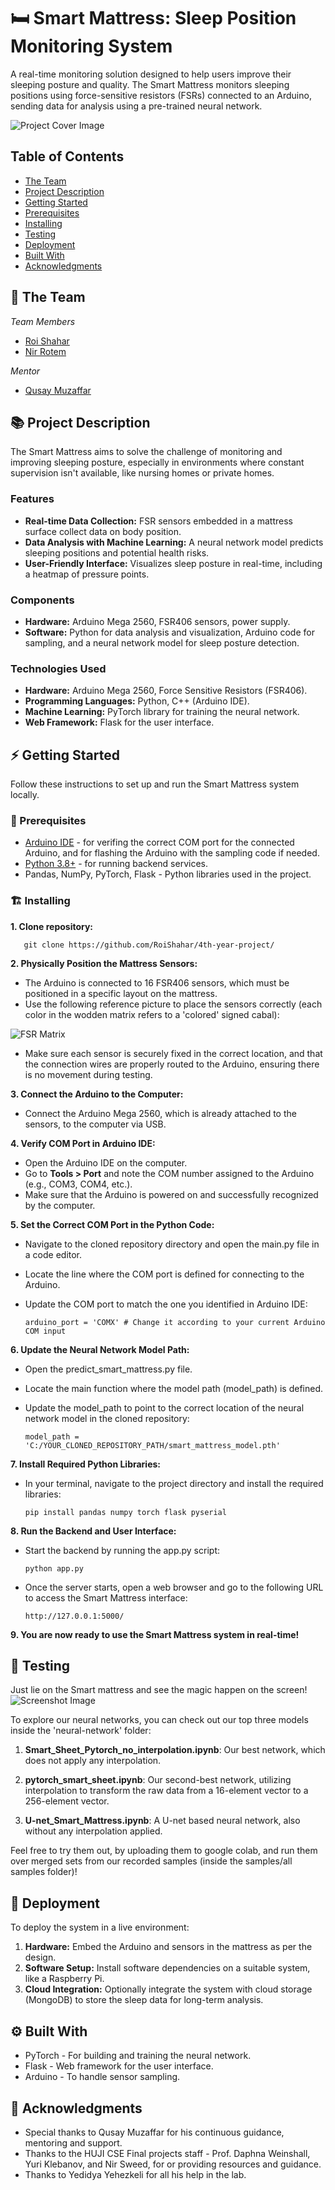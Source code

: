 # 🛏️ Smart Mattress: Sleep Position Monitoring System
A real-time monitoring solution designed to help users improve their sleeping posture and quality. 
The Smart Mattress monitors sleeping positions using force-sensitive resistors (FSRs) connected to 
an Arduino, sending data for analysis using a pre-trained neural network.

![Project Cover Image](/photos/cover.JPG)

<!-- table of content -->
## Table of Contents
- [The Team](#the-team)
- [Project Description](#project-description)
- [Getting Started](#getting-started)
- [Prerequisites](#prerequisites)
- [Installing](#installing)
- [Testing](#testing)
- [Deployment](#deployment)
- [Built With](#built-with)
- [Acknowledgments](#acknowledgments)

## 👥 The Team 
*Team Members*
- [Roi Shahar](roi.shahar@mail.huji.ac.il)
- [Nir Rotem](nir.rotem2@mail.huji.ac.il)

*Mentor*
- [Qusay Muzaffar](qusay.muzaffar@mail.huji.ac.il)


## 📚 Project Description
The Smart Mattress aims to solve the challenge of monitoring and improving sleeping posture, especially 
in environments where constant supervision isn't available, like nursing homes or private homes.

### Features
- **Real-time Data Collection:** FSR sensors embedded in a mattress surface collect data on body position.
- **Data Analysis with Machine Learning:** A neural network model predicts sleeping positions and potential
  health risks.
- **User-Friendly Interface:** Visualizes sleep posture in real-time, including a heatmap of pressure points.

### Components
- **Hardware:** Arduino Mega 2560, FSR406 sensors, power supply.
- **Software:** Python for data analysis and visualization, Arduino code for sampling, and a neural network
  model for sleep posture detection.

### Technologies Used
- **Hardware:** Arduino Mega 2560, Force Sensitive Resistors (FSR406).
- **Programming Languages:** Python, C++ (Arduino IDE).
- **Machine Learning:** PyTorch library for training the neural network.
- **Web Framework:** Flask for the user interface.

## ⚡ Getting Started

Follow these instructions to set up and run the Smart Mattress system locally.

### 🧱 Prerequisites
- [Arduino IDE](https://www.arduino.cc/en/software) - for verifing the correct COM port for the connected Arduino, and for flashing the Arduino with the sampling code if needed.
- [Python 3.8+](https://www.python.org/downloads/) - for running backend services.
- Pandas, NumPy, PyTorch, Flask - Python libraries used in the project.

### 🏗️ Installing
**1. Clone repository:**

       git clone https://github.com/RoiShahar/4th-year-project/

       
**2. Physically Position the Mattress Sensors:**
   - The Arduino is connected to 16 FSR406 sensors, which must be positioned in a specific layout on the mattress.
   - Use the following reference picture to place the sensors correctly (each color in the wodden matrix refers to a 'colored' signed cabal):
   <!-- cool project cover image -->
![FSR Matrix](/photos/location.jpeg)
   - Make sure each sensor is securely fixed in the correct location, and that the connection wires are properly routed to the Arduino, ensuring there is no movement during testing.
     
**3. Connect the Arduino to the Computer:**
   - Connect the Arduino Mega 2560, which is already attached to the sensors, to the computer via USB.
     
**4. Verify COM Port in Arduino IDE:**
   - Open the Arduino IDE on the computer.
   - Go to **Tools > Port** and note the COM number assigned to the Arduino (e.g., COM3, COM4, etc.).
   - Make sure that the Arduino is powered on and successfully recognized by the computer.
     
**5. Set the Correct COM Port in the Python Code:**
   - Navigate to the cloned repository directory and open the main.py file in a code editor.
   - Locate the line where the COM port is defined for connecting to the Arduino.
   - Update the COM port to match the one you identified in Arduino IDE:
     
         arduino_port = 'COMX' # Change it according to your current Arduino COM input
     
**6. Update the Neural Network Model Path:**
   - Open the predict_smart_mattress.py file.
   - Locate the main function where the model path (model_path) is defined.
   - Update the model_path to point to the correct location of the neural network model in the cloned repository:

         model_path = 'C:/YOUR_CLONED_REPOSITORY_PATH/smart_mattress_model.pth'
     
**7. Install Required Python Libraries:**
   - In your terminal, navigate to the project directory and install the required libraries:
   
         pip install pandas numpy torch flask pyserial

**8. Run the Backend and User Interface:**
   - Start the backend by running the app.py script:

         python app.py
   - Once the server starts, open a web browser and go to the following URL to access the Smart Mattress interface:

         http://127.0.0.1:5000/

**9. You are now ready to use the Smart Mattress system in real-time!**


## 🧪 Testing
Just lie on the Smart mattress and see the magic happen on the screen!
![Screenshot Image](/photos/screen.png)

To explore our neural networks, you can check out our top three models inside the 'neural-network' folder:

1. **Smart_Sheet_Pytorch_no_interpolation.ipynb**: Our best network, which does not apply any interpolation.
   
2. **pytorch_smart_sheet.ipynb**: Our second-best network, utilizing interpolation to transform the raw data from a 16-element vector to a 256-element vector.

3. **U-net_Smart_Mattress.ipynb**: A U-net based neural network, also without any interpolation applied.

Feel free to try them out, by uploading them to google colab, and run them over merged sets from our recorded samples (inside the samples/all samples folder)!


## 🚀 Deployment
To deploy the system in a live environment:
1. **Hardware:** Embed the Arduino and sensors in the mattress as per the design.
2. **Software Setup:** Install software dependencies on a suitable system, like a Raspberry Pi.
3. **Cloud Integration:** Optionally integrate the system with cloud storage (MongoDB) to store the sleep data for long-term analysis.
   
## ⚙️ Built With
- PyTorch - For building and training the neural network.
- Flask - Web framework for the user interface.
- Arduino - To handle sensor sampling.


## 🙏 Acknowledgments
  - Special thanks to Qusay Muzaffar for his continuous guidance, mentoring and support.
  - Thanks to the HUJI CSE Final projects staff - Prof. Daphna Weinshall, Yuri Klebanov, and Nir Sweed, for or providing resources and guidance.
  - Thanks to Yedidya Yehezkeli for all his help in the lab.

